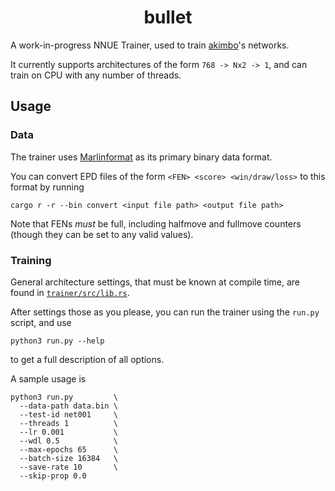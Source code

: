 <div align="center">

# bullet

</div>

A work-in-progress NNUE Trainer, used to train [akimbo](https://github.com/JacquesRW/akimbo)'s networks.

It currently supports architectures of the form `768 -> Nx2 -> 1`, and can train on CPU with any number of threads.

## Usage

### Data

The trainer uses [Marlinformat](https://github.com/jnlt3/marlinflow) as its primary binary data format.

You can convert EPD files of the form `<FEN> <score> <win/draw/loss>` to this format by running
```
cargo r -r --bin convert <input file path> <output file path>
```

Note that FENs *must* be full, including halfmove and fullmove counters (though they can be set to any valid values).

### Training

General architecture settings, that must be known at compile time, are found in [`trainer/src/lib.rs`](trainer/src/lib.rs).

After settings those as you please, you can run the trainer using the `run.py` script, and use
```
python3 run.py --help
```
to get a full description of all options.

A sample usage is
```
python3 run.py         \
  --data-path data.bin \
  --test-id net001     \
  --threads 1          \
  --lr 0.001           \
  --wdl 0.5            \
  --max-epochs 65      \
  --batch-size 16384   \
  --save-rate 10       \
  --skip-prop 0.0
```
